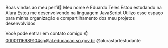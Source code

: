 Boas vindas ao meu perfil💙
Meu nome é Eduardo Teles
Estou estudando na Alura
Estou me desenvolvendo na linguagem JavaScript
Utilizo esse espaço para minha organização e compartilhamento dos meu projetos desenvolvidos

Você pode entrar em contato comigo 📫
00001116989104sp@al.educacao.sp.gov.br
@alurastartestudante
